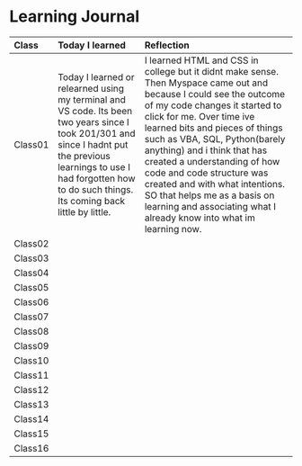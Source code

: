 # Learning Journal

| Class|Today I learned|Reflection|
|:---|:--------|:--------|
| Class01|Today I learned or relearned using my terminal and VS code. Its been two years since I took 201/301 and since I hadnt put the previous learnings to use I had forgotten how to do such things. Its coming back little by little.|I learned HTML and CSS in college but it didnt make sense. Then Myspace came out and because I could see the outcome of my code changes it started to click for me. Over time ive learned bits and pieces of things such as VBA, SQL, Python(barely anything) and i think that has created a understanding of how code and code structure was created and with what intentions. SO that helps me as a basis on learning and associating what I already know into what im learning now. |
| Class02|||
| Class03|||
| Class04|||
| Class05|||
| Class06|||
| Class07|||
| Class08|||
| Class09|||
| Class10|||
| Class11|||
| Class12|||
| Class13|||
| Class14|||
| Class15|||
| Class16|||
